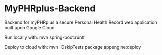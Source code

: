 # MyPHRplus-Backend
Backend for myPHRplus a secure Personal Health Record web application built upon Google Cloud

Run locally with: mvn spring-boot:run#

Deploy to cloud with: mvn -DskipTests package appengine:deploy